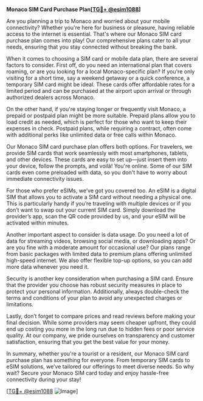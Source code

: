 **Monaco SIM Card Purchase Plan[[TG💪+ @esim1088](https://t.me/s/esim1088)]**

Are you planning a trip to Monaco and worried about your mobile connectivity? Whether you're here for business or pleasure, having reliable access to the internet is essential. That's where our Monaco SIM card purchase plan comes into play! Our comprehensive plans cater to all your needs, ensuring that you stay connected without breaking the bank.

When it comes to choosing a SIM card or mobile data plan, there are several factors to consider. First off, do you need an international plan that covers roaming, or are you looking for a local Monaco-specific plan? If you're only visiting for a short time, say a weekend getaway or a quick conference, a temporary SIM card might be ideal. These cards offer affordable rates for a limited period and can be purchased at the airport upon arrival or through authorized dealers across Monaco.

On the other hand, if you're staying longer or frequently visit Monaco, a prepaid or postpaid plan might be more suitable. Prepaid plans allow you to load credit as needed, which is perfect for those who want to keep their expenses in check. Postpaid plans, while requiring a contract, often come with additional perks like unlimited data or free calls within Monaco.

Our Monaco SIM card purchase plan offers both options. For travelers, we provide SIM cards that work seamlessly with most smartphones, tablets, and other devices. These cards are easy to set up—just insert them into your device, follow the prompts, and voilà! You're online. Some of our SIM cards even come preloaded with data, so you don't have to worry about immediate connectivity issues.

For those who prefer eSIMs, we’ve got you covered too. An eSIM is a digital SIM that allows you to activate a SIM card without needing a physical one. This is particularly handy if you’re traveling with multiple devices or if you don’t want to swap out your current SIM card. Simply download the provider’s app, scan the QR code provided by us, and your eSIM will be activated within minutes.

Another important aspect to consider is data usage. Do you need a lot of data for streaming videos, browsing social media, or downloading apps? Or are you fine with a moderate amount for occasional use? Our plans range from basic packages with limited data to premium plans offering unlimited high-speed internet. We also offer flexible top-up options, so you can add more data whenever you need it.

Security is another key consideration when purchasing a SIM card. Ensure that the provider you choose has robust security measures in place to protect your personal information. Additionally, always double-check the terms and conditions of your plan to avoid any unexpected charges or limitations.

Lastly, don’t forget to compare prices and read reviews before making your final decision. While some providers may seem cheaper upfront, they could end up costing you more in the long run due to hidden fees or poor service quality. At our company, we pride ourselves on transparency and customer satisfaction, ensuring that you get the best value for your money.

In summary, whether you're a tourist or a resident, our Monaco SIM card purchase plan has something for everyone. From temporary SIM cards to eSIM solutions, we’ve tailored our offerings to meet diverse needs. So why wait? Secure your Monaco SIM card today and enjoy hassle-free connectivity during your stay!

[[TG💪+ @esim1088](https://t.me/s/esim1088) ![Image](https://i.postimg.cc/Y0z9fWf4/image.png)]
